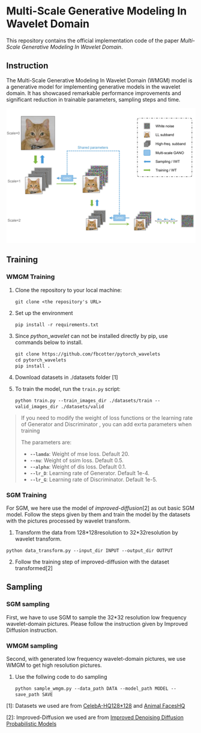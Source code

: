 # Multi-Scale Generative Modeling In Wavelet Domain

This repository contains the official implementation code of the paper _Multi-Scale Generative Modeling In Wavelet Domain_.



## Instruction

The Multi-Scale Generative Modeling In Wavelet Domain (WMGM) model is a generative model for implementing generative models in the wavelet domain. It has showcased remarkable performance improvements and significant reduction in trainable parameters,
sampling steps and time.

![Model](./assets/Model.jpg)

## Training
### WMGM Training

1. Clone the repository to your local machine:
    ```
    git clone <the repository's URL>
    ```

2. Set up the environment
    ```
    pip install -r requirements.txt
    ```

3. Since _python_wavelet_ can not be installed directly by pip, use commands below to install.
    ```
    git clone https://github.com/fbcotter/pytorch_wavelets
    cd pytorch_wavelets
    pip install .
    ```
4. Download datasets in ./datasets folder [1]
5. To train the model, run the `train.py` script:
    ```
    python train.py --train_images_dir ./datasets/train --valid_images_dir ./datasets/valid
    ```
    
>If you need to modify the weight of loss functions or the learning rate of Generator and Discriminator , you can add exrta parameters when training
>
>The parameters are:
>- **`--lamda`**: Weight of mse loss. Default 20.
>- **`--nu`**: Weight of ssim loss. Default 0.5.
>- **`--alpha`**: Weight of dis loss. Default 0.1.
>- **`--lr_D`**: Learning rate of Generator. Default 1e-4.
>- **`--lr_G`**: Learning rate of Discriminator. Default 1e-5.

### SGM Training
For SGM, we here use the model of _improved-diffusion_[2] as out basic SGM model. Follow the steps given by them and train the model by the datasets with the pictures processed by wavelet transform.

1. Transform the data from 128\*128resolution to 32\*32resolution by wavelet transform.
```
python data_transform.py --input_dir INPUT --output_dir OUTPUT
```
2. Follow the training step of improved-diffusion with the dataset transformed[2]

## Sampling
### SGM sampling
First, we have to use SGM to sample the 32\*32 resolution low frequency wavelet-domain pictures. Please follow the instruction given by Improved Diffusion instruction.
### WMGM sampling
Second, with generated low frequency wavelet-domain pictures, we use WMGM to get high resolution pictures.

1. Use the follwing code to do sampling
   ```
   python sample_wmgm.py --data_path DATA --model_path MODEL --save_path SAVE
   ```

[1]: Datasets we used are from [CelebA-HQ128\*128](https://paperswithcode.com/dataset/celeba-hq) and  [Animal FacesHQ](https://paperswithcode.com/dataset/afhq)

[2]: Improved-Diffusion we used are from [Improved Denoising Diffusion Probabilistic Models](https://github.com/openai/improved-diffusion)
